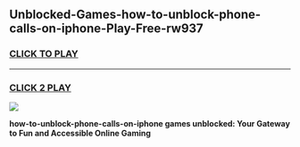 
## Unblocked-Games-how-to-unblock-phone-calls-on-iphone-Play-Free-rw937
<h3>
<a href="https://premium76.site?title=how-to-unblock-phone-calls-on-iphone&ref=21A">CLICK TO PLAY</a></h3>
<hr>

<h3>
<a href="https://premium76.site?title=how-to-unblock-phone-calls-on-iphone&ref=21A">CLICK 2 PLAY</a>
  
</h3>

<a href="https://premium76.site?title=how-to-unblock-phone-calls-on-iphone&ref=21A"><img src="https://clearcache.store/games.png"></a>


**how-to-unblock-phone-calls-on-iphone games unblocked: Your Gateway to Fun and Accessible Online Gaming**
